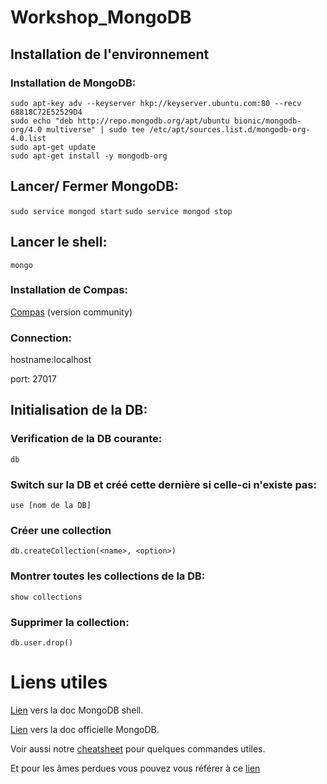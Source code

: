 # Workshop_MongoDB

## Installation de l'environnement

### Installation de MongoDB:

```
sudo apt-key adv --keyserver hkp://keyserver.ubuntu.com:80 --recv 68818C72E52529D4
sudo echo "deb http://repo.mongodb.org/apt/ubuntu bionic/mongodb-org/4.0 multiverse" | sudo tee /etc/apt/sources.list.d/mongodb-org-4.0.list
sudo apt-get update
sudo apt-get install -y mongodb-org 
```
 
## Lancer/ Fermer MongoDB:

`sudo service mongod start`
`sudo service mongod stop`

## Lancer le shell:

`mongo`
 
### Installation de Compas:

[Compas](https://www.mongodb.com/download-center/compass?jmp=docs)
(version community)

### Connection:

hostname:localhost 
 
port: 27017

## Initialisation de la DB:

### Verification de la DB courante:

` db `

### Switch sur la DB et créé cette dernière si celle-ci n'existe pas:

` use [nom de la DB] `

### Créer une collection

`db.createCollection(<name>, <option>)`

### Montrer toutes les collections de la DB:

`show collections `
 
### Supprimer la collection:

`db.user.drop()`

# Liens utiles

[Lien](https://docs.mongodb.com/manual/reference/mongo-shell/) vers la doc MongoDB shell. 

[Lien](https://docs.mongodb.com/manual/introduction/) vers la doc officielle MongoDB. 

Voir aussi notre [cheatsheet](./cheatsheet.md) pour quelques commandes utiles.

Et pour les âmes perdues vous pouvez vous référer à ce [lien](https://www.tutorialspoint.com/mongodb/)
